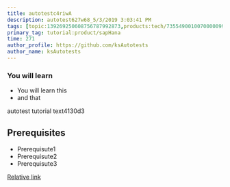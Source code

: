 ```yaml
---
title: autotestc4riwA
description: autotest627w68_5/3/2019 3:03:41 PM
tags: [topic:139269250608756787992873,products:tech/73554900100700000996,tutorial:experience/advanced]
primary_tag: tutorial:product/sapHana
time: 271
author_profile: https://github.com/ksAutotests
author_name: ksAutotests
---
```

### You will learn
- You will learn this
- and that

autotest tutorial text4130d3

## Prerequisites
- Prerequisute1
- Prerequisute2
- Prerequisute3

[Relative link](autotest_tutorialr6r6zu)
